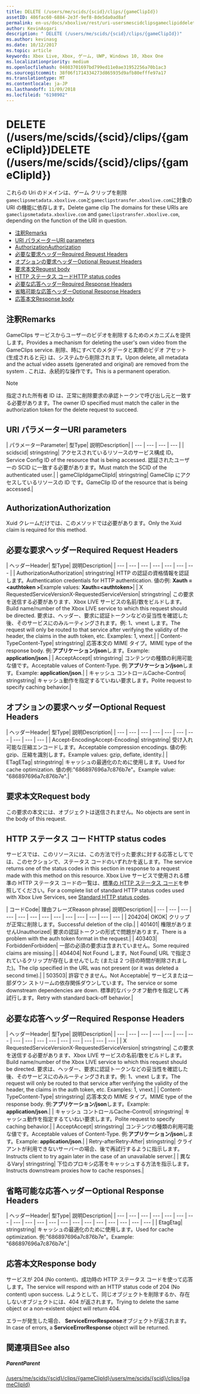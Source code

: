 ```yaml
---
title: DELETE (/users/me/scids/{scid}/clips/{gameClipId})
assetID: 486fac60-6884-2e3f-9ef8-8de5da0ad8af
permalink: en-us/docs/xboxlive/rest/uri-usersmescidclipsgameclipiddelete.html
author: KevinAsgari
description: " DELETE (/users/me/scids/{scid}/clips/{gameClipId})"
ms.author: kevinasg
ms.date: 10/12/2017
ms.topic: article
keywords: Xbox Live, Xbox, ゲーム, UWP, Windows 10, Xbox One
ms.localizationpriority: medium
ms.openlocfilehash: 04083701697bd799ed11e0ae31952256a70b1ac3
ms.sourcegitcommit: 38f06f1714334273d865935d9afb80efffe97a17
ms.translationtype: MT
ms.contentlocale: ja-JP
ms.lasthandoff: 11/09/2018
ms.locfileid: "6198902"
---
```

# <a name="delete-usersmescidsscidclipsgameclipid"></a><span data-ttu-id="cd0be-104">DELETE (/users/me/scids/{scid}/clips/{gameClipId})</span><span class="sxs-lookup"><span data-stu-id="cd0be-104">DELETE (/users/me/scids/{scid}/clips/{gameClipId})</span></span>
<span data-ttu-id="cd0be-105">これらの Uri のドメインは、ゲーム クリップを削除`gameclipsmetadata.xboxlive.com`と`gameclipstransfer.xboxlive.com`に対象の URI の機能に依存します。</span><span class="sxs-lookup"><span data-stu-id="cd0be-105">Delete game clip The domains for these URIs are `gameclipsmetadata.xboxlive.com` and `gameclipstransfer.xboxlive.com`, depending on the function of the URI in question.</span></span>
 
  * [<span data-ttu-id="cd0be-106">注釈</span><span class="sxs-lookup"><span data-stu-id="cd0be-106">Remarks</span></span>](#ID4EX)
  * [<span data-ttu-id="cd0be-107">URI パラメーター</span><span class="sxs-lookup"><span data-stu-id="cd0be-107">URI parameters</span></span>](#ID4ECB)
  * [<span data-ttu-id="cd0be-108">Authorization</span><span class="sxs-lookup"><span data-stu-id="cd0be-108">Authorization</span></span>](#ID4ENB)
  * [<span data-ttu-id="cd0be-109">必要な要求ヘッダー</span><span class="sxs-lookup"><span data-stu-id="cd0be-109">Required Request Headers</span></span>](#ID4EYB)
  * [<span data-ttu-id="cd0be-110">オプションの要求ヘッダー</span><span class="sxs-lookup"><span data-stu-id="cd0be-110">Optional Request Headers</span></span>](#ID4EEE)
  * [<span data-ttu-id="cd0be-111">要求本文</span><span class="sxs-lookup"><span data-stu-id="cd0be-111">Request body</span></span>](#ID4ENF)
  * [<span data-ttu-id="cd0be-112">HTTP ステータス コード</span><span class="sxs-lookup"><span data-stu-id="cd0be-112">HTTP status codes</span></span>](#ID4EYF)
  * [<span data-ttu-id="cd0be-113">必要な応答ヘッダー</span><span class="sxs-lookup"><span data-stu-id="cd0be-113">Required Response Headers</span></span>](#ID4EIAAC)
  * [<span data-ttu-id="cd0be-114">省略可能な応答ヘッダー</span><span class="sxs-lookup"><span data-stu-id="cd0be-114">Optional Response Headers</span></span>](#ID4E2CAC)
  * [<span data-ttu-id="cd0be-115">応答本文</span><span class="sxs-lookup"><span data-stu-id="cd0be-115">Response body</span></span>](#ID4E2DAC)
 
<a id="ID4EX"></a>

 
## <a name="remarks"></a><span data-ttu-id="cd0be-116">注釈</span><span class="sxs-lookup"><span data-stu-id="cd0be-116">Remarks</span></span>
 
<span data-ttu-id="cd0be-117">GameClips サービスからユーザーのビデオを削除するためのメカニズムを提供します。</span><span class="sxs-lookup"><span data-stu-id="cd0be-117">Provides a mechanism for deleting the user's own video from the GameClips service.</span></span> <span data-ttu-id="cd0be-118">削除、時にすべてのメタデータと実際のビデオ アセット (生成されると元) は、システムから削除されます。</span><span class="sxs-lookup"><span data-stu-id="cd0be-118">Upon delete, all metadata and the actual video assets (generated and original) are removed from the system .</span></span> <span data-ttu-id="cd0be-119">これは、永続的な操作です。</span><span class="sxs-lookup"><span data-stu-id="cd0be-119">This is a permanent operation.</span></span> 

> [!NOTE] 
> <span data-ttu-id="cd0be-120">指定された所有者 ID は、正常に削除要求の承認トークンで呼び出し元と一致する必要があります。</span><span class="sxs-lookup"><span data-stu-id="cd0be-120">The owner ID specified must match the caller in the authorization token for the delete request to succeed.</span></span> 


  
<a id="ID4ECB"></a>

 
## <a name="uri-parameters"></a><span data-ttu-id="cd0be-121">URI パラメーター</span><span class="sxs-lookup"><span data-stu-id="cd0be-121">URI parameters</span></span>
 
| <span data-ttu-id="cd0be-122">パラメーター</span><span class="sxs-lookup"><span data-stu-id="cd0be-122">Parameter</span></span>| <span data-ttu-id="cd0be-123">型</span><span class="sxs-lookup"><span data-stu-id="cd0be-123">Type</span></span>| <span data-ttu-id="cd0be-124">説明</span><span class="sxs-lookup"><span data-stu-id="cd0be-124">Description</span></span>| 
| --- | --- | --- | --- | 
| <span data-ttu-id="cd0be-125">scid</span><span class="sxs-lookup"><span data-stu-id="cd0be-125">scid</span></span>| <span data-ttu-id="cd0be-126">string</span><span class="sxs-lookup"><span data-stu-id="cd0be-126">string</span></span>| <span data-ttu-id="cd0be-127">アクセスされているリソースのサービス構成 ID。</span><span class="sxs-lookup"><span data-stu-id="cd0be-127">Service Config ID of the resource that is being accessed.</span></span> <span data-ttu-id="cd0be-128">認証されたユーザーの SCID に一致する必要があります。</span><span class="sxs-lookup"><span data-stu-id="cd0be-128">Must match the SCID of the authenticated user.</span></span>| 
| <span data-ttu-id="cd0be-129">gameClipId</span><span class="sxs-lookup"><span data-stu-id="cd0be-129">gameClipId</span></span>| <span data-ttu-id="cd0be-130">string</span><span class="sxs-lookup"><span data-stu-id="cd0be-130">string</span></span>| <span data-ttu-id="cd0be-131">GameClip にアクセスしているリソースの ID です。</span><span class="sxs-lookup"><span data-stu-id="cd0be-131">GameClip ID of the resource that is being accessed.</span></span>| 
  
<a id="ID4ENB"></a>

 
## <a name="authorization"></a><span data-ttu-id="cd0be-132">Authorization</span><span class="sxs-lookup"><span data-stu-id="cd0be-132">Authorization</span></span>
 
<span data-ttu-id="cd0be-133">Xuid クレームだけでは、このメソッドでは必要があります。</span><span class="sxs-lookup"><span data-stu-id="cd0be-133">Only the Xuid claim is required for this method.</span></span>
  
<a id="ID4EYB"></a>

 
## <a name="required-request-headers"></a><span data-ttu-id="cd0be-134">必要な要求ヘッダー</span><span class="sxs-lookup"><span data-stu-id="cd0be-134">Required Request Headers</span></span>
 
| <span data-ttu-id="cd0be-135">ヘッダー</span><span class="sxs-lookup"><span data-stu-id="cd0be-135">Header</span></span>| <span data-ttu-id="cd0be-136">型</span><span class="sxs-lookup"><span data-stu-id="cd0be-136">Type</span></span>| <span data-ttu-id="cd0be-137">説明</span><span class="sxs-lookup"><span data-stu-id="cd0be-137">Description</span></span>| 
| --- | --- | --- | --- | --- | --- | --- | 
| <span data-ttu-id="cd0be-138">Authorization</span><span class="sxs-lookup"><span data-stu-id="cd0be-138">Authorization</span></span>| <span data-ttu-id="cd0be-139">string</span><span class="sxs-lookup"><span data-stu-id="cd0be-139">string</span></span>| <span data-ttu-id="cd0be-140">HTTP の認証の資格情報を認証します。</span><span class="sxs-lookup"><span data-stu-id="cd0be-140">Authentication credentials for HTTP authentication.</span></span> <span data-ttu-id="cd0be-141">値の例: <b>Xauth =&lt;authtoken ></b></span><span class="sxs-lookup"><span data-stu-id="cd0be-141">Example values: <b>Xauth=&lt;authtoken></b></span></span>| 
| <span data-ttu-id="cd0be-142">X RequestedServiceVersion</span><span class="sxs-lookup"><span data-stu-id="cd0be-142">X-RequestedServiceVersion</span></span>| <span data-ttu-id="cd0be-143">string</span><span class="sxs-lookup"><span data-stu-id="cd0be-143">string</span></span>| <span data-ttu-id="cd0be-144">この要求を送信する必要があります、Xbox LIVE サービスの名前/数をビルドします。</span><span class="sxs-lookup"><span data-stu-id="cd0be-144">Build name/number of the Xbox LIVE service to which this request should be directed.</span></span> <span data-ttu-id="cd0be-145">要求は、ヘッダー、要求に認証トークンなどの妥当性を確認した後、そのサービスにのみルーティングされます。例: 1、vnext します。</span><span class="sxs-lookup"><span data-stu-id="cd0be-145">The request will only be routed to that service after verifying the validity of the header, the claims in the auth token, etc. Examples: 1, vnext.</span></span>| 
| <span data-ttu-id="cd0be-146">Content-Type</span><span class="sxs-lookup"><span data-stu-id="cd0be-146">Content-Type</span></span>| <span data-ttu-id="cd0be-147">string</span><span class="sxs-lookup"><span data-stu-id="cd0be-147">string</span></span>| <span data-ttu-id="cd0be-148">応答本文の MIME タイプ。</span><span class="sxs-lookup"><span data-stu-id="cd0be-148">MIME type of the response body.</span></span> <span data-ttu-id="cd0be-149">例:<b>アプリケーション/json</b>します。</span><span class="sxs-lookup"><span data-stu-id="cd0be-149">Example: <b>application/json</b>.</span></span>| 
| <span data-ttu-id="cd0be-150">Accept</span><span class="sxs-lookup"><span data-stu-id="cd0be-150">Accept</span></span>| <span data-ttu-id="cd0be-151">string</span><span class="sxs-lookup"><span data-stu-id="cd0be-151">string</span></span>| <span data-ttu-id="cd0be-152">コンテンツの種類の利用可能な値です。</span><span class="sxs-lookup"><span data-stu-id="cd0be-152">Acceptable values of Content-Type.</span></span> <span data-ttu-id="cd0be-153">例:<b>アプリケーション/json</b>します。</span><span class="sxs-lookup"><span data-stu-id="cd0be-153">Example: <b>application/json</b>.</span></span>| 
| <span data-ttu-id="cd0be-154">キャッシュ コントロール</span><span class="sxs-lookup"><span data-stu-id="cd0be-154">Cache-Control</span></span>| <span data-ttu-id="cd0be-155">string</span><span class="sxs-lookup"><span data-stu-id="cd0be-155">string</span></span>| <span data-ttu-id="cd0be-156">キャッシュ動作を指定するていねい要求します。</span><span class="sxs-lookup"><span data-stu-id="cd0be-156">Polite request to specify caching behavior.</span></span>| 
  
<a id="ID4EEE"></a>

 
## <a name="optional-request-headers"></a><span data-ttu-id="cd0be-157">オプションの要求ヘッダー</span><span class="sxs-lookup"><span data-stu-id="cd0be-157">Optional Request Headers</span></span>
 
| <span data-ttu-id="cd0be-158">ヘッダー</span><span class="sxs-lookup"><span data-stu-id="cd0be-158">Header</span></span>| <span data-ttu-id="cd0be-159">型</span><span class="sxs-lookup"><span data-stu-id="cd0be-159">Type</span></span>| <span data-ttu-id="cd0be-160">説明</span><span class="sxs-lookup"><span data-stu-id="cd0be-160">Description</span></span>| 
| --- | --- | --- | --- | --- | --- | --- | --- | --- | --- | 
| <span data-ttu-id="cd0be-161">Accept-Encoding</span><span class="sxs-lookup"><span data-stu-id="cd0be-161">Accept-Encoding</span></span>| <span data-ttu-id="cd0be-162">string</span><span class="sxs-lookup"><span data-stu-id="cd0be-162">string</span></span>| <span data-ttu-id="cd0be-163">受け入れ可能な圧縮エンコードします。</span><span class="sxs-lookup"><span data-stu-id="cd0be-163">Acceptable compression encodings.</span></span> <span data-ttu-id="cd0be-164">値の例: gzip、圧縮を識別します。</span><span class="sxs-lookup"><span data-stu-id="cd0be-164">Example values: gzip, deflate, identity.</span></span>| 
| <span data-ttu-id="cd0be-165">ETag</span><span class="sxs-lookup"><span data-stu-id="cd0be-165">ETag</span></span>| <span data-ttu-id="cd0be-166">string</span><span class="sxs-lookup"><span data-stu-id="cd0be-166">string</span></span>| <span data-ttu-id="cd0be-167">キャッシュの最適化のために使用します。</span><span class="sxs-lookup"><span data-stu-id="cd0be-167">Used for cache optimization.</span></span> <span data-ttu-id="cd0be-168">値の例:"686897696a7c876b7e"。</span><span class="sxs-lookup"><span data-stu-id="cd0be-168">Example value: "686897696a7c876b7e".</span></span>| 
  
<a id="ID4ENF"></a>

 
## <a name="request-body"></a><span data-ttu-id="cd0be-169">要求本文</span><span class="sxs-lookup"><span data-stu-id="cd0be-169">Request body</span></span>
 
<span data-ttu-id="cd0be-170">この要求の本文には、オブジェクトは送信されません。</span><span class="sxs-lookup"><span data-stu-id="cd0be-170">No objects are sent in the body of this request.</span></span>
  
<a id="ID4EYF"></a>

 
## <a name="http-status-codes"></a><span data-ttu-id="cd0be-171">HTTP ステータス コード</span><span class="sxs-lookup"><span data-stu-id="cd0be-171">HTTP status codes</span></span>
 
<span data-ttu-id="cd0be-172">サービスでは、このリソースには、この方法で行った要求に対する応答としてでは、このセクションで、ステータス コードのいずれかを返します。</span><span class="sxs-lookup"><span data-stu-id="cd0be-172">The service returns one of the status codes in this section in response to a request made with this method on this resource.</span></span> <span data-ttu-id="cd0be-173">Xbox Live サービスで使用される標準の HTTP ステータス コードの一覧は、[標準の HTTP ステータス コード](../../additional/httpstatuscodes.md)を参照してください。</span><span class="sxs-lookup"><span data-stu-id="cd0be-173">For a complete list of standard HTTP status codes used with Xbox Live Services, see [Standard HTTP status codes](../../additional/httpstatuscodes.md).</span></span>
 
| <span data-ttu-id="cd0be-174">コード</span><span class="sxs-lookup"><span data-stu-id="cd0be-174">Code</span></span>| <span data-ttu-id="cd0be-175">理由フレーズ</span><span class="sxs-lookup"><span data-stu-id="cd0be-175">Reason phrase</span></span>| <span data-ttu-id="cd0be-176">説明</span><span class="sxs-lookup"><span data-stu-id="cd0be-176">Description</span></span>| 
| --- | --- | --- | --- | --- | --- | --- | --- | --- | --- | --- | --- | --- | 
| <span data-ttu-id="cd0be-177">204</span><span class="sxs-lookup"><span data-stu-id="cd0be-177">204</span></span>| <span data-ttu-id="cd0be-178">OK</span><span class="sxs-lookup"><span data-stu-id="cd0be-178">OK</span></span>| <span data-ttu-id="cd0be-179">クリップが正常に削除します。</span><span class="sxs-lookup"><span data-stu-id="cd0be-179">Successful deletion of the clip.</span></span>| 
| <span data-ttu-id="cd0be-180">401</span><span class="sxs-lookup"><span data-stu-id="cd0be-180">401</span></span>| <span data-ttu-id="cd0be-181">権限がありません</span><span class="sxs-lookup"><span data-stu-id="cd0be-181">Unauthorized</span></span>| <span data-ttu-id="cd0be-182">要求の認証トークンの形式で問題があります。</span><span class="sxs-lookup"><span data-stu-id="cd0be-182">There is a problem with the auth token format in the request.</span></span>| 
| <span data-ttu-id="cd0be-183">403</span><span class="sxs-lookup"><span data-stu-id="cd0be-183">403</span></span>| <span data-ttu-id="cd0be-184">Forbidden</span><span class="sxs-lookup"><span data-stu-id="cd0be-184">Forbidden</span></span>| <span data-ttu-id="cd0be-185">一部の必須の要求は含まれていません。</span><span class="sxs-lookup"><span data-stu-id="cd0be-185">Some required claims are missing.</span></span>| 
| <span data-ttu-id="cd0be-186">404</span><span class="sxs-lookup"><span data-stu-id="cd0be-186">404</span></span>| <span data-ttu-id="cd0be-187">Not Found します。</span><span class="sxs-lookup"><span data-stu-id="cd0be-187">Not Found</span></span>| <span data-ttu-id="cd0be-188">URL で指定されているクリップが存在しませんでした (または 2 つ目の時間が削除されました)。</span><span class="sxs-lookup"><span data-stu-id="cd0be-188">The clip specified in the URL was not present (or it was deleted a second time).</span></span>| 
| <span data-ttu-id="cd0be-189">503</span><span class="sxs-lookup"><span data-stu-id="cd0be-189">503</span></span>| <span data-ttu-id="cd0be-190">許容できません。</span><span class="sxs-lookup"><span data-stu-id="cd0be-190">Not Acceptable</span></span>| <span data-ttu-id="cd0be-191">サービスまたは一部ダウン ストリームの依存関係ダウンしています。</span><span class="sxs-lookup"><span data-stu-id="cd0be-191">The service or some downstream dependencies are down.</span></span> <span data-ttu-id="cd0be-192">標準的なバックオフ動作を指定して再試行します。</span><span class="sxs-lookup"><span data-stu-id="cd0be-192">Retry with standard back-off behavior.</span></span>| 
  
<a id="ID4EIAAC"></a>

 
## <a name="required-response-headers"></a><span data-ttu-id="cd0be-193">必要な応答ヘッダー</span><span class="sxs-lookup"><span data-stu-id="cd0be-193">Required Response Headers</span></span>
 
| <span data-ttu-id="cd0be-194">ヘッダー</span><span class="sxs-lookup"><span data-stu-id="cd0be-194">Header</span></span>| <span data-ttu-id="cd0be-195">型</span><span class="sxs-lookup"><span data-stu-id="cd0be-195">Type</span></span>| <span data-ttu-id="cd0be-196">説明</span><span class="sxs-lookup"><span data-stu-id="cd0be-196">Description</span></span>| 
| --- | --- | --- | --- | --- | --- | --- | --- | --- | --- | --- | --- | --- | --- | --- | --- | 
| <span data-ttu-id="cd0be-197">X RequestedServiceVersion</span><span class="sxs-lookup"><span data-stu-id="cd0be-197">X-RequestedServiceVersion</span></span>| <span data-ttu-id="cd0be-198">string</span><span class="sxs-lookup"><span data-stu-id="cd0be-198">string</span></span>| <span data-ttu-id="cd0be-199">この要求を送信する必要があります、Xbox LIVE サービスの名前/数をビルドします。</span><span class="sxs-lookup"><span data-stu-id="cd0be-199">Build name/number of the Xbox LIVE service to which this request should be directed.</span></span> <span data-ttu-id="cd0be-200">要求は、ヘッダー、要求に認証トークンなどの妥当性を確認した後、そのサービスにのみルーティングされます。例: 1、vnext します。</span><span class="sxs-lookup"><span data-stu-id="cd0be-200">The request will only be routed to that service after verifying the validity of the header, the claims in the auth token, etc. Examples: 1, vnext.</span></span>| 
| <span data-ttu-id="cd0be-201">Content-Type</span><span class="sxs-lookup"><span data-stu-id="cd0be-201">Content-Type</span></span>| <span data-ttu-id="cd0be-202">string</span><span class="sxs-lookup"><span data-stu-id="cd0be-202">string</span></span>| <span data-ttu-id="cd0be-203">応答本文の MIME タイプ。</span><span class="sxs-lookup"><span data-stu-id="cd0be-203">MIME type of the response body.</span></span> <span data-ttu-id="cd0be-204">例:<b>アプリケーション/json</b>します。</span><span class="sxs-lookup"><span data-stu-id="cd0be-204">Example: <b>application/json</b>.</span></span>| 
| <span data-ttu-id="cd0be-205">キャッシュ コントロール</span><span class="sxs-lookup"><span data-stu-id="cd0be-205">Cache-Control</span></span>| <span data-ttu-id="cd0be-206">string</span><span class="sxs-lookup"><span data-stu-id="cd0be-206">string</span></span>| <span data-ttu-id="cd0be-207">キャッシュ動作を指定するていねい要求します。</span><span class="sxs-lookup"><span data-stu-id="cd0be-207">Polite request to specify caching behavior.</span></span>| 
| <span data-ttu-id="cd0be-208">Accept</span><span class="sxs-lookup"><span data-stu-id="cd0be-208">Accept</span></span>| <span data-ttu-id="cd0be-209">string</span><span class="sxs-lookup"><span data-stu-id="cd0be-209">string</span></span>| <span data-ttu-id="cd0be-210">コンテンツの種類の利用可能な値です。</span><span class="sxs-lookup"><span data-stu-id="cd0be-210">Acceptable values of Content-Type.</span></span> <span data-ttu-id="cd0be-211">例:<b>アプリケーション/json</b>します。</span><span class="sxs-lookup"><span data-stu-id="cd0be-211">Example: <b>application/json</b>.</span></span>| 
| <span data-ttu-id="cd0be-212">Retry-after</span><span class="sxs-lookup"><span data-stu-id="cd0be-212">Retry-After</span></span>| <span data-ttu-id="cd0be-213">string</span><span class="sxs-lookup"><span data-stu-id="cd0be-213">string</span></span>| <span data-ttu-id="cd0be-214">クライアントが利用できないサーバーの場合、後で再試行するように指示します。</span><span class="sxs-lookup"><span data-stu-id="cd0be-214">Instructs client to try again later in the case of an unavailable server.</span></span>| 
| <span data-ttu-id="cd0be-215">異なる</span><span class="sxs-lookup"><span data-stu-id="cd0be-215">Vary</span></span>| <span data-ttu-id="cd0be-216">string</span><span class="sxs-lookup"><span data-stu-id="cd0be-216">string</span></span>| <span data-ttu-id="cd0be-217">下位のプロキシ応答をキャッシュする方法を指示します。</span><span class="sxs-lookup"><span data-stu-id="cd0be-217">Instructs downstream proxies how to cache responses.</span></span>| 
  
<a id="ID4E2CAC"></a>

 
## <a name="optional-response-headers"></a><span data-ttu-id="cd0be-218">省略可能な応答ヘッダー</span><span class="sxs-lookup"><span data-stu-id="cd0be-218">Optional Response Headers</span></span>
 
| <span data-ttu-id="cd0be-219">ヘッダー</span><span class="sxs-lookup"><span data-stu-id="cd0be-219">Header</span></span>| <span data-ttu-id="cd0be-220">型</span><span class="sxs-lookup"><span data-stu-id="cd0be-220">Type</span></span>| <span data-ttu-id="cd0be-221">説明</span><span class="sxs-lookup"><span data-stu-id="cd0be-221">Description</span></span>| 
| --- | --- | --- | --- | --- | --- | --- | --- | --- | --- | --- | --- | --- | --- | --- | --- | --- | --- | --- | 
| <span data-ttu-id="cd0be-222">Etag</span><span class="sxs-lookup"><span data-stu-id="cd0be-222">Etag</span></span>| <span data-ttu-id="cd0be-223">string</span><span class="sxs-lookup"><span data-stu-id="cd0be-223">string</span></span>| <span data-ttu-id="cd0be-224">キャッシュの最適化のために使用します。</span><span class="sxs-lookup"><span data-stu-id="cd0be-224">Used for cache optimization.</span></span> <span data-ttu-id="cd0be-225">例:"686897696a7c876b7e"。</span><span class="sxs-lookup"><span data-stu-id="cd0be-225">Example: "686897696a7c876b7e".</span></span>| 
  
<a id="ID4E2DAC"></a>

 
## <a name="response-body"></a><span data-ttu-id="cd0be-226">応答本文</span><span class="sxs-lookup"><span data-stu-id="cd0be-226">Response body</span></span>
 
<span data-ttu-id="cd0be-227">サービスが 204 (No content)、成功時の HTTP ステータス コードを使って応答します。</span><span class="sxs-lookup"><span data-stu-id="cd0be-227">The service will respond with an HTTP status code of 204 (No content) upon success.</span></span> <span data-ttu-id="cd0be-228">しようとして、同じオブジェクトを削除するか、存在しないオブジェクトには、404 が返されます。</span><span class="sxs-lookup"><span data-stu-id="cd0be-228">Trying to delete the same object or a non-existent object will return 404.</span></span>
 
<span data-ttu-id="cd0be-229">エラーが発生した場合、 **ServiceErrorResponse**オブジェクトが返されます。</span><span class="sxs-lookup"><span data-stu-id="cd0be-229">In case of errors, a **ServiceErrorResponse** object will be returned.</span></span>
  
<a id="ID4EJEAC"></a>

 
## <a name="see-also"></a><span data-ttu-id="cd0be-230">関連項目</span><span class="sxs-lookup"><span data-stu-id="cd0be-230">See also</span></span>
 
<a id="ID4ELEAC"></a>

 
##### <a name="parent"></a><span data-ttu-id="cd0be-231">Parent</span><span class="sxs-lookup"><span data-stu-id="cd0be-231">Parent</span></span> 

[<span data-ttu-id="cd0be-232">/users/me/scids/{scid}/clips/{gameClipId}</span><span class="sxs-lookup"><span data-stu-id="cd0be-232">/users/me/scids/{scid}/clips/{gameClipId}</span></span>](uri-usersmescidclipsgameclipid.md)

   